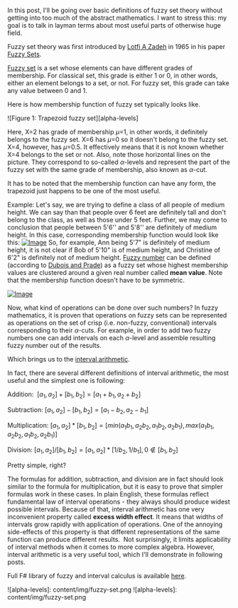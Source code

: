 ﻿In this post, I'll be going over basic definitions of fuzzy set theory 
without getting into too much of the abstract mathematics. I want to 
stress this: my goal is to talk in layman terms about most useful parts of otherwise huge field.

Fuzzy set theory was first introduced by 
[Lotfi A Zadeh](http://en.wikipedia.org/wiki/Lotfi_Asker_Zadeh) in 1965 in his 
paper [Fuzzy Sets](http://www-bisc.cs.berkeley.edu/Zadeh-1965.pdf).

[Fuzzy set](http://en.wikipedia.org/wiki/Fuzzy_set) is a set whose elements can have different
grades of membership. For classical set, this grade is either 1 or 0, in other words, 
either an element belongs to a set, or not. For fuzzy set, this grade can take any value between 0 and 1.

Here is how membership function of fuzzy set typically looks like.

![Figure 1: Trapezoid fuzzy set][alpha-levels]

Here, X=2 has grade of membership $\mu$=1, in other words, it definitely belongs to the fuzzy set. 
X=6 has $\mu$=0 so it doesn't belong to the fuzzy set. X=4, however, has $\mu$=0.5. It effectively 
means that it is not known whether X=4 belongs to the set or not. Also, note those horizontal lines 
on the picture. They correspond to so-called $\alpha$-levels and represent the part of the fuzzy set 
with the same grade of membership, also known as $\alpha$-cut.

It has to be noted that the membership function can have any form, the trapezoid just happens to 
be one of the most useful.

Example:
Let's say, we are trying to define a class of all people of medium height. We can say than that people 
over 6 feet are definitely tall and don't belong to the class, as well as those under 5 feet. Further, 
we may come to conclusion that people between 5'6'' and 5'8'' are definitely of medium height. In this 
case, corresponding membership function would look like this:
<a href="http://fuzzyfsharp.files.wordpress.com/2013/11/height.png"><img class="size-full wp-image" id="i-107" alt="Image" src="http://fuzzyfsharp.files.wordpress.com/2013/11/height.png?w=407" /></a>
So, for example, Ann being 5'7" is definitely of medium height, it is not clear if Bob of 5'10" 
is of medium height, and Christine of 6'2" is definitely not of medium height.
[Fuzzy number](http://en.wikipedia.org/wiki/Fuzzy_number) can be defined 
(according to [Dubois and Prade](http://www.tandfonline.com/doi/abs/10.1080/00207727808941724#.Unv8U_leZ8E)) 
as a fuzzy set whose highest membership values are clustered around a given real number called 
**mean value**. Note that the membership function doesn't have to be symmetric.

<a href="http://fuzzyfsharp.files.wordpress.com/2013/11/triangular.png"><img class="size-full wp-image" id="i-83" alt="Image" src="http://fuzzyfsharp.files.wordpress.com/2013/11/triangular.png?w=266" /></a>

Now, what kind of operations can be done over such numbers? In fuzzy mathematics, it is proven that 
operations on fuzzy sets can be represented as operations on the set of crisp (i.e. non-fuzzy, 
conventional) intervals corresponding to their $\alpha$-cuts. For example, 
in order to add two fuzzy numbers one can add intervals on each $\alpha$-level 
and assemble resulting fuzzy number out of the results.

Which brings us to the [interval arithmetic](http://en.wikipedia.org/wiki/Interval_arithmetic).

In fact, there are several different definitions of interval arithmetic, the most useful and the simplest one is following:

Addition:  $[a_{1},a_{2}] + [b_{1}, b_{2}]=[a_{1}+b_{1},a_{2} + b_{2}]$

Subtraction: $[a_{1},a_{2}] - [b_{1}, b_{2}]=[a_{1}-b_{2},a_{2} - b_{1}]$

Multiplication: $[a_{1},a_{2}] * [b_{1}, b_{2}]=[min(a_{1}b_{1},a_{2}b_{2},a_{1}b_{2},a_{2}b_{1}),max(a_{1}b_{1},a_{2}b_{2},a_{1}b_{2},a_{2}b_{1})]$

Division: $[a_{1},a_{2}]/[b_{1},b_{2}]=[a_{1},a_{2}]*[1/b_{2},1/b_{1}], 0 \notin [b_{1},b_{2}]$

Pretty simple, right?

Тhe formulas for addition, subtraction, and division are in fact should look similar to the formula for multiplication, 
but it is easy to prove that simpler formulas work in these cases. In plain English, these formulas reflect 
fundamental law of interval operations - they always should produce widest possible intervals. Because of that, 
interval arithmetic has one very inconvenient property called **excess width effect**. It means that widths of 
intervals grow rapidly with application of operations. One of the annoying side-effects of this property is 
that different representations of the same function can produce different results.  Not surprisingly, it 
limits applicability of interval methods when it comes to more complex algebra. However, interval arithmetic 
is a very useful tool, which I'll demonstrate in following posts.

Full F# library of fuzzy and interval calculus is available [here](http://dsevastianov.github.io/FSharp.Fuzzy/).

![alpha-levels]: content/img/fuzzy-set.png
![alpha-levels]: content/img/fuzzy-set.png
